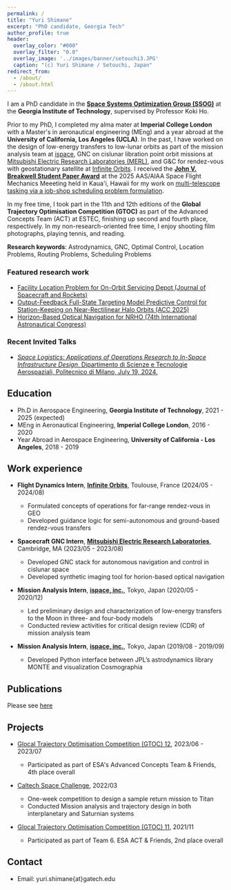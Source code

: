 ```yaml
---
permalink: /
title: "Yuri Shimane"
excerpt: "PhD candidate, Georgia Tech"
author_profile: true
header:
  overlay_color: "#000"
  overlay_filter: "0.0"
  overlay_image: '../images/banner/setouchi3.JPG'
  caption: "(c) Yuri Shimane / Setouchi, Japan"
redirect_from: 
  - /about/
  - /about.html
---
```


I am a PhD candidate in the [**Space Systems Optimization Group (SSOG)**](https://ssog.ae.gatech.edu/) at the **Georgia Institute of Technology**, supervised by Professor Koki Ho. 

<!-- The overarching theme of my research interest is **decision-making** - this includes:

1. ***strategic decisions*** for designing in-space infrastructures or designing space missions and multi-mission campaigns, and
2. ***operational decisions*** for operating spacecraft (or fleet of spacecraft) to perform its mission, autonomously or semi-autonomously. 

In effect, my research lies at the intersection of Space Logistics, Astrodynamics, and Guidance, Navigation & Control (GNC). 


<p align="center">
  <img src="../images/DecisionMaking.png" width="850" title="galt_manifold">
</p> -->

Prior to my PhD, I completed my alma mater at **Imperial College London** with a Master's in aeronautical engineering (MEng) and a year abroad at the **University of California, Los Angeles (UCLA)**. 
In the past, I have worked on the design of low-energy transfers to low-lunar orbits as part of the mission analysis team at [ispace](https://ispace-inc.com/), GNC on cislunar libration point orbit missions at [Mitsubishi Electric Research Laboratories (MERL)](https://www.merl.com/), and G&C for rendez-vous with geostationary satellite at [Infinite Orbits](https://www.infiniteorbits.io/). 
I received the [**John V. Breakwell Student Paper Award**](https://www.space-flight.org/docs/Breakwell/Breakwell_winners.html) at the 2025 AAS/AIAA Space Flight Mechanics Meeeting held in Kaua'i, Hawaii for my work on [multi-telescope tasking via a job-shop scheduling problem formulation](https://s3.amazonaws.com/amz.xcdsystem.com/A464D031-C624-C138-7D0E208E29BC4EDD_abstract_File24835/PreprintPaperUploadPDF_321_0103063552.pdf). 

In my free time, I took part in the 11th and 12th editions of the **Global Trajectory Optimisation Competition (GTOC)** as part of the Advanced Concepts Team (ACT) at ESTEC, finishing up second and fourth place, respectively.
In my non-research-oriented free time, I enjoy shooting film photographs, playing tennis, and reading. 

**Research keywords**: Astrodynamics, GNC, Optimal Control, Location Problems, Routing Problems, Scheduling Problems

### Featured research work

- [Facility Location Problem for On-Orbit Servicing Depot (Journal of Spacecraft and Rockets)](https://arc.aiaa.org/doi/full/10.2514/1.A35691)
- [Output-Feedback Full-State Targeting Model Predictive Control for Station-Keeping on Near-Rectilinear Halo Orbits (ACC 2025)](http://arxiv.org/abs/2502.05013)
- [Horizon-Based Optical Navigation for NRHO (74th International Astronautical Congress)](https://www.merl.com/publications/docs/TR2023-128.pdf)


### Recent Invited Talks

- [*Space Logistics: Applications of Operations Research to In-Space Infrastructure Design*, Dipartimento di Scienze e Tecnologie Aerospaziali, Politecnico di Milano, July 19, 2024.](https://www.aero.polimi.it/en/magazine/space-logistics:-applications-of-operations-research-to-in-space-infrastructure-design) 


## Education

* Ph.D in Aerospace Engineering, **Georgia Institute of Technology**, 2021 - 2025 (expected)
* MEng in Aeronautical Engineering, **Imperial College London**, 2016 - 2020
* Year Abroad in Aerospace Engineering, **University of California - Los Angeles**, 2018 - 2019

## Work experience

* **Flight Dynamics Intern**, [**Infinite Orbits**](https://www.infiniteorbits.io/), Toulouse, France (2024/05 - 2024/08)
  * Formulated concepts of operations for far-range rendez-vous in GEO
  * Developed guidance logic for semi-autonomous and ground-based rendez-vous transfers

* **Spacecraft GNC Intern**, [**Mitsubishi Electric Research Laboratories**](https://www.merl.com/), Cambridge, MA (2023/05 - 2023/08)
  * Developed GNC stack for autonomous navigation and control in cislunar space
  * Developed synthetic imaging tool for horion-based optical navigation

* **Mission Analysis Intern**, [**ispace, inc.**](https://ispace-inc.com/), Tokyo, Japan (2020/05 - 2020/12)
  * Led preliminary design and characterization of low-energy transfers to the Moon in three- and four-body models
  * Conducted review activities for critical design review (CDR) of mission analysis team

* **Mission Analysis Intern**, [**ispace, inc.**](https://ispace-inc.com/), Tokyo, Japan (2019/08 - 2019/09)
  * Developed Python interface between JPL’s astrodynamics library MONTE and visualization Cosmographia


## Publications

Please see [here](/publications/)

## Projects

* [Glocal Trajectory Optimisation Competition (GTOC) 12](https://gtoc12.tsinghua.edu.cn/), 2023/06 - 2023/07
  * Participated as part of ESA's Advanced Concepts Team & Friends, 4th place overall

* [Caltech Space Challenge](https://www.spacechallenge.caltech.edu/description), 2022/03
  * One-week competition to design a sample return mission to Titan
  * Conducted Mission analysis and trajectory design in both interplanetary and Saturnian systems

* [Glocal Trajectory Optimisation Competition (GTOC) 11](https://gtoc11.nudt.edu.cn/GTOC?page=home), 2021/11
  * Participated as part of Team 6. ESA ACT & Friends, 2nd place overall


## Contact

- Email: yuri.shimane{at}gatech.edu
